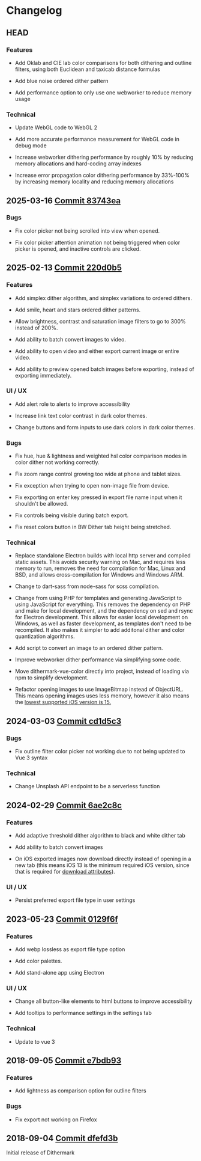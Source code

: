 # Changelog

## HEAD

### Features

* Add Oklab and CIE lab color comparisons for both dithering and outline filters, using both Euclidean and taxicab distance formulas

* Add blue noise ordered dither pattern

* Add performance option to only use one webworker to reduce memory usage

### Technical

* Update WebGL code to WebGL 2

* Add more accurate performance measurement for WebGL code in debug mode

* Increase webworker dithering performance by roughly 10% by reducing memory allocations and hard-coding array indexes

* Increase error propagation color dithering performance by 33%-100% by increasing memory locality and reducing memory allocations

## 2025-03-16 [Commit 83743ea](https://github.com/allen-garvey/dithermark/commit/83743ea996b875a1200404323ca9e242b386b1e8)

### Bugs

* Fix color picker not being scrolled into view when opened.

* Fix color picker attention animation not being triggered when color picker is opened, and inactive controls are clicked.

## 2025-02-13 [Commit 220d0b5](https://github.com/allen-garvey/dithermark/commit/220d0b573011f59edda41ff19c10070c0063fefb)

### Features

* Add simplex dither algorithm, and simplex variations to ordered dithers.

* Add smile, heart and stars ordered dither patterns.

* Allow brightness, contrast and saturation image filters to go to 300% instead of 200%.

* Add ability to batch convert images to video.

* Add ability to open video and either export current image or entire video.

* Add ability to preview opened batch images before exporting, instead of exporting immediately.

### UI / UX

* Add alert role to alerts to improve accessibility

* Increase link text color contrast in dark color themes.

* Change buttons and form inputs to use dark colors in dark color themes.

### Bugs

* Fix hue, hue & lightness and weighted hsl color comparison modes in color dither not working correctly.

* Fix zoom range control growing too wide at phone and tablet sizes.

* Fix exception when trying to open non-image file from device.

* Fix exporting on enter key pressed in export file name input when it shouldn't be allowed.

* Fix controls being visible during batch export.

* Fix reset colors button in BW Dither tab height being stretched.

### Technical

* Replace standalone Electron builds with local http server and compiled static assets. This avoids security warning on Mac, and requires less memory to run, removes the need for compilation for Mac, Linux and BSD, and allows cross-compilation for Windows and Windows ARM.

* Change to dart-sass from node-sass for scss compilation.

* Change from using PHP for templates and generating JavaScript to using JavaScript for everything. This removes the dependency on PHP and make for local development, and the dependency on sed and rsync for Electron development. This allows for easier local development on Windows, as well as faster development, as templates don't need to be recompiled. It also makes it simpler to add additonal dither and color quantization algorithms.

* Add script to convert an image to an ordered dither pattern.

* Improve webworker dither performance via simplifying some code.

* Move dithermark-vue-color directly into project, instead of loading via npm to simplify development.

* Refactor opening images to use ImageBitmap instead of ObjectURL. This means opening images uses less memory, however it also means the [lowest supported iOS version is 15.](https://caniuse.com/?search=createImageBitmap)

## 2024-03-03 [Commit cd1d5c3](https://github.com/allen-garvey/dithermark/commit/cd1d5c3f9b3189b06edbf9f1d473a36bc9224073)

### Bugs

* Fix outline filter color picker not working due to not being updated to Vue 3 syntax

### Technical

* Change Unsplash API endpoint to be a serverless function

## 2024-02-29 [Commit 6ae2c8c](https://github.com/allen-garvey/dithermark/commit/6ae2c8c9ec2dad5b59171faea289cada479e1189)

### Features

* Add adaptive threshold dither algorithm to black and white dither tab

* Add ability to batch convert images

* On iOS exported images now download directly instead of opening in a new tab (this means iOS 13 is the minimum required iOS version, since that is required for [download attributes](https://caniuse.com/?search=download)).

### UI / UX

* Persist preferred export file type in user settings

## 2023-05-23 [Commit 0129f6f](https://github.com/allen-garvey/dithermark/commit/0129f6f8f0926e0da173904627cbed1d5a01d0af)

### Features

* Add webp lossless as export file type option

* Add color palettes.

* Add stand-alone app using Electron

### UI / UX

* Change all button-like elements to html buttons to improve accessibility

* Add tooltips to performance settings in the settings tab

### Technical

* Update to vue 3

## 2018-09-05 [Commit e7bdb93](https://github.com/allen-garvey/dithermark/commit/e7bdb93b3c72e493b2ab4122333b52f2239aa5fc)

### Features

* Add lightness as comparison option for outline filters

### Bugs

* Fix export not working on Firefox

## 2018-09-04 [Commit dfefd3b](https://github.com/allen-garvey/dithermark/commit/dfefd3b782a78ecdd22f4f4f034925d908f012f7)

Initial release of Dithermark